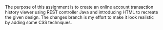 The purpose of this assignment is to create an online account transaction history viewer using REST controller Java and introducing HTML to recreate the given design. The changes branch is my effort to make it look realistic by adding some CSS techniques. 
